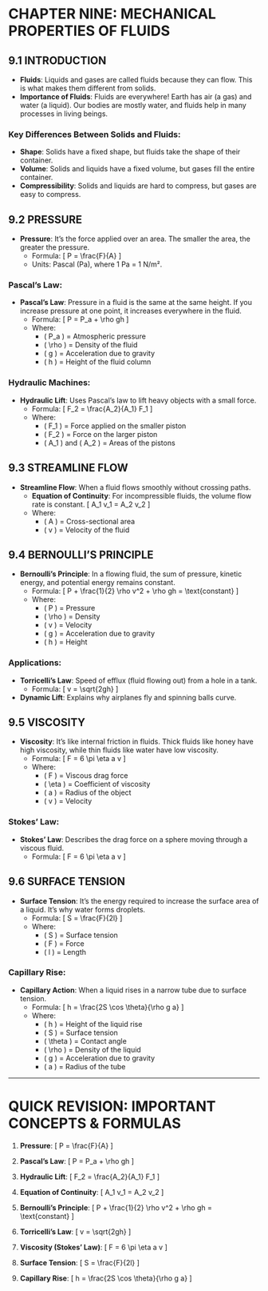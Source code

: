 # CHAPTER NINE: MECHANICAL PROPERTIES OF FLUIDS

## 9.1 INTRODUCTION
- **Fluids**: Liquids and gases are called fluids because they can flow. This is what makes them different from solids.
- **Importance of Fluids**: Fluids are everywhere! Earth has air (a gas) and water (a liquid). Our bodies are mostly water, and fluids help in many processes in living beings.

### Key Differences Between Solids and Fluids:
- **Shape**: Solids have a fixed shape, but fluids take the shape of their container.
- **Volume**: Solids and liquids have a fixed volume, but gases fill the entire container.
- **Compressibility**: Solids and liquids are hard to compress, but gases are easy to compress.

## 9.2 PRESSURE
- **Pressure**: It’s the force applied over an area. The smaller the area, the greater the pressure.
  - Formula: 
    \[
    P = \frac{F}{A}
    \]
  - Units: Pascal (Pa), where 1 Pa = 1 N/m².

### Pascal’s Law:
- **Pascal’s Law**: Pressure in a fluid is the same at the same height. If you increase pressure at one point, it increases everywhere in the fluid.
  - Formula:
    \[
    P = P_a + \rho gh
    \]
  - Where:
    - \( P_a \) = Atmospheric pressure
    - \( \rho \) = Density of the fluid
    - \( g \) = Acceleration due to gravity
    - \( h \) = Height of the fluid column

### Hydraulic Machines:
- **Hydraulic Lift**: Uses Pascal’s law to lift heavy objects with a small force.
  - Formula:
    \[
    F_2 = \frac{A_2}{A_1} F_1
    \]
  - Where:
    - \( F_1 \) = Force applied on the smaller piston
    - \( F_2 \) = Force on the larger piston
    - \( A_1 \) and \( A_2 \) = Areas of the pistons

## 9.3 STREAMLINE FLOW
- **Streamline Flow**: When a fluid flows smoothly without crossing paths.
  - **Equation of Continuity**: For incompressible fluids, the volume flow rate is constant.
    \[
    A_1 v_1 = A_2 v_2
    \]
  - Where:
    - \( A \) = Cross-sectional area
    - \( v \) = Velocity of the fluid

## 9.4 BERNOULLI’S PRINCIPLE
- **Bernoulli’s Principle**: In a flowing fluid, the sum of pressure, kinetic energy, and potential energy remains constant.
  - Formula:
    \[
    P + \frac{1}{2} \rho v^2 + \rho gh = \text{constant}
    \]
  - Where:
    - \( P \) = Pressure
    - \( \rho \) = Density
    - \( v \) = Velocity
    - \( g \) = Acceleration due to gravity
    - \( h \) = Height

### Applications:
- **Torricelli’s Law**: Speed of efflux (fluid flowing out) from a hole in a tank.
  - Formula:
    \[
    v = \sqrt{2gh}
    \]
- **Dynamic Lift**: Explains why airplanes fly and spinning balls curve.

## 9.5 VISCOSITY
- **Viscosity**: It’s like internal friction in fluids. Thick fluids like honey have high viscosity, while thin fluids like water have low viscosity.
  - Formula:
    \[
    F = 6 \pi \eta a v
    \]
  - Where:
    - \( F \) = Viscous drag force
    - \( \eta \) = Coefficient of viscosity
    - \( a \) = Radius of the object
    - \( v \) = Velocity

### Stokes’ Law:
- **Stokes’ Law**: Describes the drag force on a sphere moving through a viscous fluid.
  - Formula:
    \[
    F = 6 \pi \eta a v
    \]

## 9.6 SURFACE TENSION
- **Surface Tension**: It’s the energy required to increase the surface area of a liquid. It’s why water forms droplets.
  - Formula:
    \[
    S = \frac{F}{2l}
    \]
  - Where:
    - \( S \) = Surface tension
    - \( F \) = Force
    - \( l \) = Length

### Capillary Rise:
- **Capillary Action**: When a liquid rises in a narrow tube due to surface tension.
  - Formula:
    \[
    h = \frac{2S \cos \theta}{\rho g a}
    \]
  - Where:
    - \( h \) = Height of the liquid rise
    - \( S \) = Surface tension
    - \( \theta \) = Contact angle
    - \( \rho \) = Density of the liquid
    - \( g \) = Acceleration due to gravity
    - \( a \) = Radius of the tube

---

# QUICK REVISION: IMPORTANT CONCEPTS & FORMULAS

1. **Pressure**:
   \[
   P = \frac{F}{A}
   \]

2. **Pascal’s Law**:
   \[
   P = P_a + \rho gh
   \]

3. **Hydraulic Lift**:
   \[
   F_2 = \frac{A_2}{A_1} F_1
   \]

4. **Equation of Continuity**:
   \[
   A_1 v_1 = A_2 v_2
   \]

5. **Bernoulli’s Principle**:
   \[
   P + \frac{1}{2} \rho v^2 + \rho gh = \text{constant}
   \]

6. **Torricelli’s Law**:
   \[
   v = \sqrt{2gh}
   \]

7. **Viscosity (Stokes’ Law)**:
   \[
   F = 6 \pi \eta a v
   \]

8. **Surface Tension**:
   \[
   S = \frac{F}{2l}
   \]

9. **Capillary Rise**:
   \[
   h = \frac{2S \cos \theta}{\rho g a}
   \]